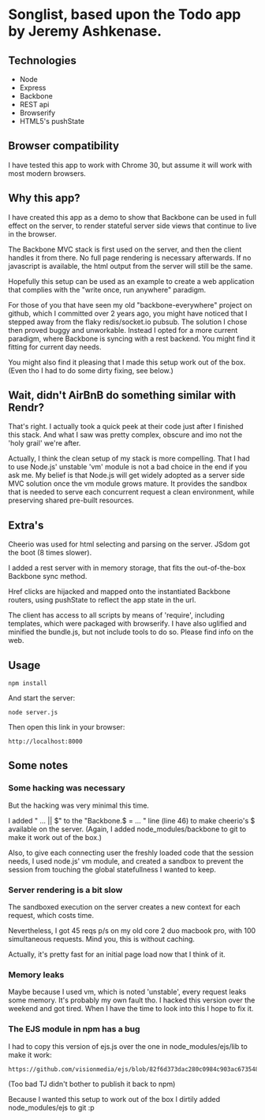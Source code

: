 # Songlist, based upon the Todo app by Jeremy Ashkenase.


## Technologies

+ Node
+ Express
+ Backbone
+ REST api
+ Browserify
+ HTML5's pushState

## Browser compatibility

I have tested this app to work with Chrome 30, but assume it will work with most modern browsers.

## Why this app?

I have created this app as a demo to show that Backbone can be used in full effect on the server, to render stateful server side views that continue to live in the browser.

The Backbone MVC stack is first used on the server, and then the client handles it from there. No full page rendering is necessary afterwards.
If no javascript is available, the html output from the server will still be the same.

Hopefully this setup can be used as an example to create a web application that complies with the "write once, run anywhere" paradigm.

For those of you that have seen my old "backbone-everywhere" project on github, which I committed over 2 years ago, you might have noticed that I stepped away from the flaky redis/socket.io pubsub. The solution I chose then proved buggy and unworkable. Instead I opted for a more current paradigm, where Backbone is syncing with a rest backend. You might find it fitting for current day needs.

You might also find it pleasing that I made this setup work out of the box. (Even tho I had to do some dirty fixing, see below.)

## Wait, didn't AirBnB do something similar with Rendr?

That's right. I actually took a quick peek at their code just after I finished this stack. And what I saw was pretty complex, obscure and imo not the 'holy grail' we're after.

Actually, I think the clean setup of my stack is more compelling. That I had to use Node.js' unstable 'vm' module is not a bad choice in the end if you ask me. My belief is that Node.js will get widely adopted as a server side MVC solution once the vm module grows mature. It provides the sandbox that is needed to serve each concurrent request a clean environment, while preserving shared pre-built resources.

## Extra's

Cheerio was used for html selecting and parsing on the server. JSdom got the boot (8 times slower).

I added a rest server with in memory storage, that fits the out-of-the-box Backbone sync method.

Href clicks are hijacked and mapped onto the instantiated Backbone routers, using pushState to reflect the app state in the url.

The client has access to all scripts by means of 'require', including templates, which were packaged with browserify. I have also uglified and minified the bundle.js, but not include tools to do so. Please find info on the web.

## Usage

    npm install
    
And start the server:
    
    node server.js
    
Then open this link in your browser:

    http://localhost:8000

## Some notes

### Some hacking was necessary

But the hacking was very minimal this time.

I added " … || $" to the "Backbone.$ = … " line (line 46) to make cheerio's $ available on the server.
(Again, I added node_modules/backbone to git to make it work out of the box.)

Also, to give each connecting user the freshly loaded code that the session needs, I used node.js' vm module, and created a sandbox to prevent the session from touching the global statefullness I wanted to keep.

### Server rendering is a bit slow

The sandboxed execution on the server creates a new context for each request, which costs time.

Nevertheless, I got 45 reqs p/s on my old core 2 duo macbook pro, with 100 simultaneous requests. Mind you, this is without caching.

Actually, it's pretty fast for an initial page load now that I think of it.

### Memory leaks

Maybe because I used vm, which is noted 'unstable', every request leaks some memory. It's probably my own fault tho. I hacked this version over the weekend and got tired. When I have the time to look into this I hope to fix it.

### The EJS module in npm has a bug

I had to copy this version of ejs.js over the one in node_modules/ejs/lib to make it work:
    
    https://github.com/visionmedia/ejs/blob/82f6d373dac280c0984c903ac6735483ad905afb/lib/ejs.js
    
(Too bad TJ didn't bother to publish it back to npm)

Because I wanted this setup to work out of the box I dirtily added node_modules/ejs to git :p
